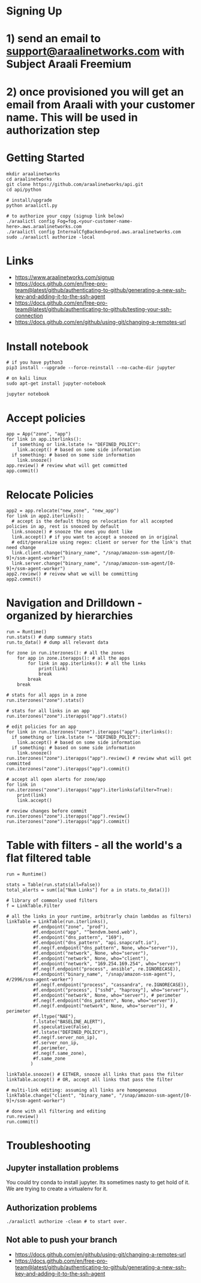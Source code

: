 # Signing Up
# 1) send an email to support@araalinetworks.com with Subject Araali Freemium
# 2) once provisioned you will get an email from Araali with your customer name. This will be used in authorization step

# Getting Started
```
mkdir araalinetworks
cd araalinetworks
git clone https://github.com/araalinetworks/api.git
cd api/python

# install/upgrade
python araalictl.py

# to authorize your copy (signup link below)
./araalictl config Fog=fog.<your-customer-name-here>.aws.araalinetworks.com
./araalictl config InternalCfgBackend=prod.aws.araalinetworks.com
sudo ./araalictl authorize -local
```
# Links
* https://www.araalinetworks.com/signup
* https://docs.github.com/en/free-pro-team@latest/github/authenticating-to-github/generating-a-new-ssh-key-and-adding-it-to-the-ssh-agent
* https://docs.github.com/en/free-pro-team@latest/github/authenticating-to-github/testing-your-ssh-connection
* https://docs.github.com/en/github/using-git/changing-a-remotes-url

# Install notebook
```
# if you have python3
pip3 install --upgrade --force-reinstall --no-cache-dir jupyter

# on kali linux
sudo apt-get install jupyter-notebook

jupyter notebook
```

# Accept policies
```
app = App("zone", "app")
for link in app.iterlinks():
  if something or link.lstate != "DEFINED_POLICY":
    link.accept() # based on some side information
  if something: # based on some side information
    link.snooze()
app.review() # review what will get committed
app.commit()
```

# Relocate Policies
```
app2 = app.relocate("new_zone", "new_app")
for link in app2.iterlinks():
  # accept is the default thing on relocation for all accepted policies in ap, rest is snoozed by default
  link.snooze() # snooze the ones you dont like
  link.accept() # if you want to accept a snoozed on in original
  # edit/generalize using regex: client or server for the link's that need change
  link.client.change("binary_name", "/snap/amazon-ssm-agent/[0-9]+/ssm-agent-worker")
  link.server.change("binary_name", "/snap/amazon-ssm-agent/[0-9]+/ssm-agent-worker")
app2.review() # reivew what we will be committing
app2.commit()
```

# Navigation and Drilldown - organized by hierarchies
```
run = Runtime()
run.stats() # dump summary stats
run.to_data() # dump all relevant data

for zone in run.iterzones(): # all the zones
    for app in zone.iterapps(): # all the apps
        for link in app.iterlinks(): # all the links
            print(link)
            break
        break
    break
    
# stats for all apps in a zone
run.iterzones("zone").stats()

# stats for all links in an app
run.iterzones("zone").iterapps("app").stats()

# edit policies for an app
for link in run.iterzones("zone").iterapps("app").iterlinks():
  if something or link.lstate != "DEFINED_POLICY":
    link.accept() # based on some side information
  if something: # based on some side information
    link.snooze()
run.iterzones("zone").iterapps("app").review() # review what will get committed
run.iterzones("zone").iterapps("app").commit()

# accept all open alerts for zone/app
for link in run.iterzones("zone").iterapps("app").iterlinks(afilter=True):
    print(link)
    link.accept()
    
# review changes before commit
run.iterzones("zone").iterapps("app").review()
run.iterzones("zone").iterapps("app").commit()
```

# Table with filters - all the world's a flat filtered table
```
run = Runtime()

stats = Table(run.stats(all=False))
total_alerts = sum([a["Num Links"] for a in stats.to_data()])

# library of commonly used filters
f = LinkTable.Filter

# all the links in your runtime, arbitrarly chain lambdas as filters)
linkTable = LinkTable(run.iterlinks(),
          #f.endpoint("zone", "prod"),
          #f.endpoint("app", "^bendvm.bend.web"),
          #f.endpoint("dns_pattern", "169"),
          #f.endpoint("dns_pattern", "api.snapcraft.io"),
          #f.neg(f.endpoint("dns_pattern", None, who="server")),
          #f.endpoint("network", None, who="server"),
          #f.endpoint("network", None, who="client"),
          #f.endpoint("network", "169.254.169.254", who="server")
          #f.neg(f.endpoint("process", ansible", re.IGNORECASE)),
          #f.endpoint("binary_name", "/snap/amazon-ssm-agent"), #/2996/ssm-agent-worker")
          #f.neg(f.endpoint("process", "cassandra", re.IGNORECASE)),
          #f.endpoint("process", ["sshd", "haproxy"], who="server"),
          #f.endpoint("network", None, who="server"), # perimeter
          #f.neg(f.endpoint("dns_pattern", None, who="server")),
          #f.neg(f.endpoint("network", None, who="server")), # perimeter          
          #f.ltype("NAE"),
          f.lstate("BASELINE_ALERT"),
          #f.speculative(False),
          #f.lstate("DEFINED_POLICY"),
          #f.neg(f.server_non_ip),
          #f.server_non_ip,
          #f.perimeter,
          #f.neg(f.same_zone),
          #f.same_zone
         )
         
linkTable.snooze() # EITHER, snooze all links that pass the filter
linkTable.accept() # OR, accept all links that pass the filter

# multi-link editing: assuming all links are homogeneous
linkTable.change("client", "binary_name", "/snap/amazon-ssm-agent/[0-9]+/ssm-agent-worker")

# done with all filtering and editing
run.review()
run.commit()
```
# Troubleshooting
## Jupyter installation problems
You could try conda to install jupyter. Its sometimes nasty to get hold of it. We are trying to create a virtualenv for it.
## Authorization problems
```
./araalictl authorize -clean # to start over.
```
## Not able to push your branch
- https://docs.github.com/en/github/using-git/changing-a-remotes-url
- https://docs.github.com/en/free-pro-team@latest/github/authenticating-to-github/generating-a-new-ssh-key-and-adding-it-to-the-ssh-agent

